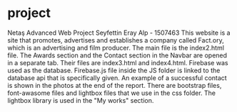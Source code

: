 # project
Netaş Advanced Web Project
Seyfettin Eray Alp - 1507463
This website is a site that promotes, advertises and establishes a company called Fact.ory, which is an advertising and film producer.
The main file is the index2.html file.
The Awards section and the Contact section in the Navbar are opened in a separate tab.
Their files are index3.html and index4.html.
Firebase was used as the database. Firebase.js file inside the JS folder is linked to the database api that is specifically given.
An example of a successful contact is shown in the photos at the end of the report.
There are bootstrap files, font-awasome files and lightbox files that we use in the css folder.
The lightbox library is used in the "My works" section.
